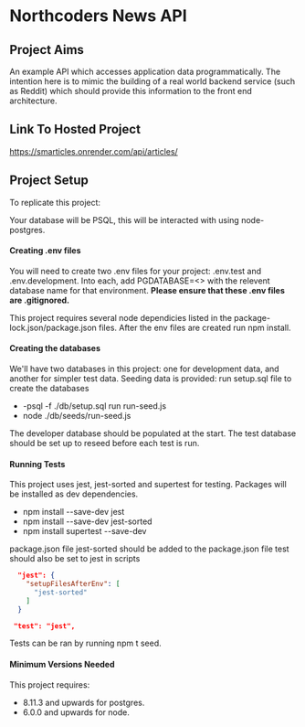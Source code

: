 # Northcoders News API

## Project Aims ##
An example API which accesses application data programmatically. The intention here is to mimic the building of a real world backend service (such as Reddit) which should provide this information to the front end architecture.

## Link To Hosted Project ##
https://smarticles.onrender.com/api/articles/

## Project Setup ##

To replicate this project:

Your database will be PSQL, this will be interacted with using node-postgres.

#### Creating .env files ####
You will need to create two .env files for your project: .env.test and .env.development. Into each, 
add PGDATABASE=<>
with the relevent database name for that environment. __Please ensure that these .env files are .gitignored.__ 

This project requires several node dependicies listed in the package-lock.json/package.json files. After the env files are created run npm install.

#### Creating the databases ####
We'll have two databases in this project: one for development data, and another for simpler test data.
Seeding data is provided:
run setup.sql file to create the databases 
- -psql -f ./db/setup.sql
run run-seed.js 
- node ./db/seeds/run-seed.js

The developer database should be populated at the start.
The test database should be set up to reseed before each test is run.

#### Running Tests ####
This project uses jest, jest-sorted and supertest for testing. 
Packages will be installed as dev dependencies.

- npm install --save-dev jest
- npm install --save-dev jest-sorted
- npm install supertest --save-dev

package.json file
jest-sorted should be added to the package.json file
test should also be set to jest in scripts

```json 
  "jest": {
    "setupFilesAfterEnv": [
      "jest-sorted"
    ]
  }
```

```json
 "test": "jest",
```
Tests can be ran by running npm t seed.

#### Minimum Versions Needed ####
This project requires:
- 8.11.3 and upwards for postgres.
- 6.0.0 and upwards for node.